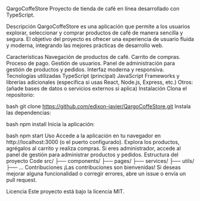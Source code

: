 QargoCoffeStore
Proyecto de tienda de café en línea desarrollado con TypeScript.

Descripción
QargoCoffeStore es una aplicación que permite a los usuarios explorar, seleccionar y comprar productos de café de manera sencilla y segura. El objetivo del proyecto es ofrecer una experiencia de usuario fluida y moderna, integrando las mejores prácticas de desarrollo web.

Características
Navegación de productos de café.
Carrito de compras.
Proceso de pago.
Gestión de usuarios.
Panel de administración para gestión de productos y pedidos.
Interfaz moderna y responsiva.
Tecnologías utilizadas
TypeScript (principal)
JavaScript
Frameworks y librerías adicionales (especifica si usas React, Node.js, Express, etc.)
Otros: (añade bases de datos o servicios externos si aplica)
Instalación
Clona el repositorio:

bash
git clone https://github.com/edixon-javier/QargoCoffeStore.git
Instala las dependencias:

bash
npm install
Inicia la aplicación:

bash
npm start
Uso
Accede a la aplicación en tu navegador en http://localhost:3000 (o el puerto configurado).
Explora los productos, agrégalos al carrito y realiza compras.
Si eres administrador, accede al panel de gestión para administrar productos y pedidos.
Estructura del proyecto
Code
src/
├── components/
├── pages/
├── services/
├── utils/
├── ...
Contribuciones
¡Las contribuciones son bienvenidas! Si deseas mejorar alguna funcionalidad o corregir errores, abre un issue o envía un pull request.

Licencia
Este proyecto está bajo la licencia MIT.
